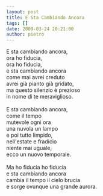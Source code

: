 ```yaml
---
layout: post
title: E Sta Cambiando Ancora
tags: []
date: 2009-03-24 20:21:00
author: pietro
---
```

E sta cambiando ancora,<br/>ora ho fiducia,<br/>ora ho fiducia,<br/>e sta cambiando ancora<br/>come mai avrei creduto<br/>avrei già pianto già gridato,<br/>ma questo silenzio è prezioso<br/>in nome di te meraviglioso.<br/><br/>E sta cambiando ancora,<br/>come il tempo<br/>mutevole ogni ora<br/>una nuvola un lampo<br/>e poi tutto limpido,<br/>nell'estate e fradicio<br/>niente mai uguale,<br/>ecco un nuovo temporale.<br/><br/>Ma ho fiducia ho fiducia<br/>e sta cambiando ancora<br/>cambia il tempo il cielo brucia<br/>e sorge ovunque una grande aurora.
